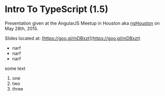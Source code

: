 # Intro To TypeScript (1.5)

Presentation given at the AngularJS Meetup in Houston aka [ngHouston](http://www.meetup.com/ngHouston/) on May 28th, 2015.

Slides located at: [https://goo.gl/mDBxzt](https://goo.gl/mDBxzt)

- narf
- narf
- narf

some text

1. one
2. two
3. three
